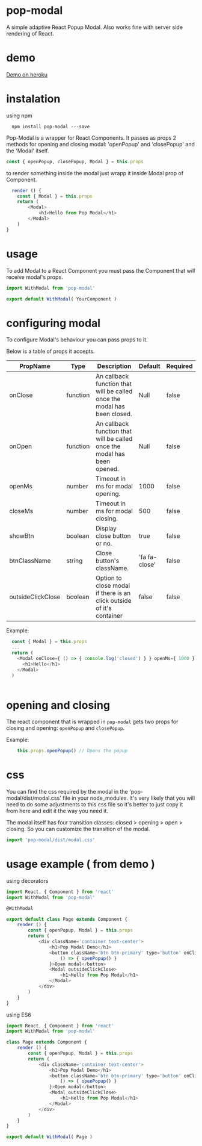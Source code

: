# pop-modal
A simple adaptive React Popup Modal. Also works fine with server side rendering of React.
# demo
[Demo on heroku](http://popmodal.herokuapp.com/)

# instalation
using npm
```
  npm install pop-modal ---save
```

Pop-Modal is a wrapper for React Components. It passes as props 2 methods for opening and closing modal: 'openPopup' and 'closePopup' and the 'Modal' itself.
```javascript
const { openPopup, closePopup, Modal } = this.props
```

to render something inside the modal just wrapp it inside Modal prop of Component.
```javascript
  render () {
    const { Modal } = this.props
    return (
        <Modal>
            <h1>Hello from Pop Modal</h1>
        </Modal>
    )
}
```

# usage
To add Modal to a React Component you must pass the Component that will receive modal's props.


```javascript
import WithModal from 'pop-modal'

export default WithModal( YourComponent )
```

# configuring modal
To configure Modal's behaviour you can pass props to it.

Below is a table of props it accepts.

| PropName | Type | Description | Default | Required |
| -------- |----- | ----------- | ------- | -------- |
| onClose | function | An callback function that will be called once the modal has been closed. | Null | false |
| onOpen | function | An callback function that will be called once the modal has been opened. | Null | false |
| openMs | number | Timeout in ms for modal opening. | 1000 | false |
| closeMs | number | Timeout in ms for modal closing. | 500 | false |
| showBtn | boolean | Display close button or no. | true | false |
| btnClassName | string | Close button's className. | 'fa fa-close' | false |
| outsideClickClose | boolean | Option to close modal if there is an click outside of it's container | false | false |

Example:

```javascript
  const { Modal } = this.props
  ...
  return (
    <Modal onClose={ () => { console.log('closed') } } openMs={ 1000 } closeMs={ 1000 }>
      <h1>Hello</h1>
    </Modal>
  )
  
```

# opening and closing
The react component that is wrapped in `pop-modal` gets two props for closing and opening: `openPopup` and `closePopup`.

Example:
```javascript
    this.props.openPopup() // Opens the popup
```


# css
You can find the css required by the modal in the 'pop-modal/dist/modal.css' file in your node_modules. It's very likely that you will need to do some adjustments to this css file so it's better to just copy it from here and edit it the way you need it.

The modal itself has four transition classes: closed > opening > open > closing. So you can customize the transition of the modal.

```javascript
import 'pop-modal/dist/modal.css'
```

# usage example ( from demo )
using decorators
```javascript
import React, { Component } from 'react'
import WithModal from 'pop-modal'

@WithModal

export default class Page extends Component {
    render () {
        const { openPopup, Modal } = this.props
        return (
            <div className='container text-center'>
                <h1>Pop Modal Demo</h1>
                <button className='btn btn-primary' type='button' onClick={
                    () => { openPopup() }
                }>Open modal</button>
                <Modal outsideClickClose>
                    <h1>Hello from Pop Modal</h1>
                </Modal>
            </div>
        )
    }
}

```

using ES6
```javascript
import React, { Component } from 'react'
import WithModal from 'pop-modal'

class Page extends Component {
    render () {
        const { openPopup, Modal } = this.props
        return (
            <div className='container text-center'>
                <h1>Pop Modal Demo</h1>
                <button className='btn btn-primary' type='button' onClick={
                    () => { openPopup() }
                }>Open modal</button>
                <Modal outsideClickClose>
                    <h1>Hello from Pop Modal</h1>
                </Modal>
            </div>
        )
    }
}

export default WithModal( Page )
```
